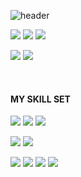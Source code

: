 ![header](https://capsule-render.vercel.app/api?type=venom&color=timeGradient&height=180&section=header&text=i%20yungui&fontSize=90)









![](https://img.shields.io/badge/Discord-7289DA?style=for-the-badge&logo=discord&logoColor=white
) ![](https://img.shields.io/badge/Zoom-2D8CFF?style=for-the-badge&logo=zoom&logoColor=white
) ![](https://img.shields.io/badge/GitHub-100000?style=for-the-badge&logo=github&logoColor=white
) 


![](https://img.shields.io/badge/iOS-000000?style=for-the-badge&logo=ios&logoColor=white
) ![](https://img.shields.io/badge/mac%20os-000000?style=for-the-badge&logo=apple&logoColor=white) 


</br> 

#### MY SKILL SET

![](https://img.shields.io/badge/Swift-FA7343?style=for-the-badge&logo=swift&logoColor=white
) ![](https://img.shields.io/badge/Visual_Studio_Code-0078D4?style=for-the-badge&logo=visual%20studio%20code&logoColor=white
) ![](https://img.shields.io/badge/Xcode-007ACC?style=for-the-badge&logo=Xcode&logoColor=white)

![](https://img.shields.io/badge/Python-14354C?style=for-the-badge&logo=python&logoColor=white) ![](https://img.shields.io/badge/C-00599C?style=for-the-badge&logo=c&logoColor=white)

![](https://img.shields.io/badge/JavaScript-F7DF1E?style=for-the-badge&logo=JavaScript&logoColor=white
) ![](https://img.shields.io/badge/Node.js-43853D?style=for-the-badge&logo=node.js&logoColor=white
) ![](https://img.shields.io/badge/MongoDB-4EA94B?style=for-the-badge&logo=mongodb&logoColor=white
) ![](https://img.shields.io/badge/Postman-FF6C37?style=for-the-badge&logo=postman&logoColor=white)
